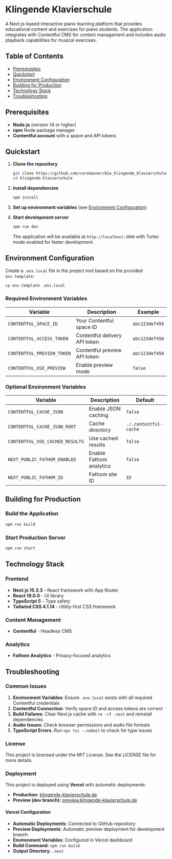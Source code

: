 # Klingende Klavierschule

A Next.js-based interactive piano learning platform that provides educational content and exercises for piano students. The application integrates with Contentful CMS for content management and includes audio playback capabilities for musical exercises.

## Table of Contents

- [Prerequisites](#prerequisites)
- [Quickstart](#quickstart)
- [Environment Configuration](#environment-configuration)
- [Building for Production](#building-for-production)
- [Technology Stack](#technology-stack)
- [Troubleshooting](#troubleshooting)

## Prerequisites

- **Node.js** (version 14 or higher)
- **npm** Node package manager
- **Contentful account** with a space and API tokens

## Quickstart

1. **Clone the repository**

   ```bash
   git clone https://github.com/carodanner/Die_klingende_Klavierschule.git
   cd klingende-klavierschule
   ```

2. **Install dependencies**

   ```bash
   npm install
   ```

3. **Set up environment variables** (see [Environment Configuration](#environment-configuration))

4. **Start development server**
   ```bash
   npm run dev
   ```
   The application will be available at `http://localhost:3000` with Turbo mode enabled for faster development.

## Environment Configuration

Create a `.env.local` file in the project root based on the provided `env.template`:

```bash
cp env.template .env.local
```

### Required Environment Variables

| Variable                   | Description                   | Example        |
| -------------------------- | ----------------------------- | -------------- |
| `CONTENTFUL_SPACE_ID`      | Your Contentful space ID      | `abc123def456` |
| `CONTENTFUL_ACCESS_TOKEN`  | Contentful delivery API token | `abc123def456` |
| `CONTENTFUL_PREVIEW_TOKEN` | Contentful preview API token  | `abc123def456` |
| `CONTENTFUL_USE_PREVIEW`   | Enable preview mode           | `false`        |

### Optional Environment Variables

| Variable                        | Description             | Default               |
| ------------------------------- | ----------------------- | --------------------- |
| `CONTENTFUL_CACHE_JSON`         | Enable JSON caching     | `false`               |
| `CONTENTFUL_CACHE_JSON_ROOT`    | Cache directory         | `./.contentful-cache` |
| `CONTENTFUL_USE_CACHED_RESULTS` | Use cached results      | `false`               |
| `NEXT_PUBLIC_FATHOM_ENABLED`    | Enable Fathom analytics | `false`               |
| `NEXT_PUBLIC_FATHOM_ID`         | Fathom site ID          | `ID`                  |

## Building for Production

### Build the Application

```bash
npm run build
```

### Start Production Server

```bash
npm run start
```

## Technology Stack

### Frontend

- **Next.js 15.3.3** - React framework with App Router
- **React 19.0.0** - UI library
- **TypeScript 5** - Type safety
- **Tailwind CSS 4.1.14** - Utility-first CSS framework

### Content Management

- **Contentful** - Headless CMS

### Analytics

- **Fathom Analytics** - Privacy-focused analytics

## Troubleshooting

### Common Issues

1. **Environment Variables**: Ensure `.env.local` exists with all required Contentful credentials
2. **Contentful Connection**: Verify space ID and access tokens are correct
3. **Build Failures**: Clear Next.js cache with `rm -rf .next` and reinstall dependencies
4. **Audio Issues**: Check browser permissions and audio file formats
5. **TypeScript Errors**: Run `npx tsc --noEmit` to check for type issues

### License

This project is licensed under the MIT License. See the LICENSE file for more details.

### Deployment

This project is deployed using **Vercel** with automatic deployments:

- **Production:** [klingende-klavierschule.de](https://klingende-klavierschule.de)
- **Preview (dev branch):** [preview.klingende-klavierschule.de](https://preview.klingende-klavierschule.de)

#### Vercel Configuration

- **Automatic Deployments**: Connected to GitHub repository
- **Preview Deployments**: Automatic preview deployment for development branch
- **Environment Variables**: Configured in Vercel dashboard
- **Build Command**: `npm run build`
- **Output Directory**: `.next`
